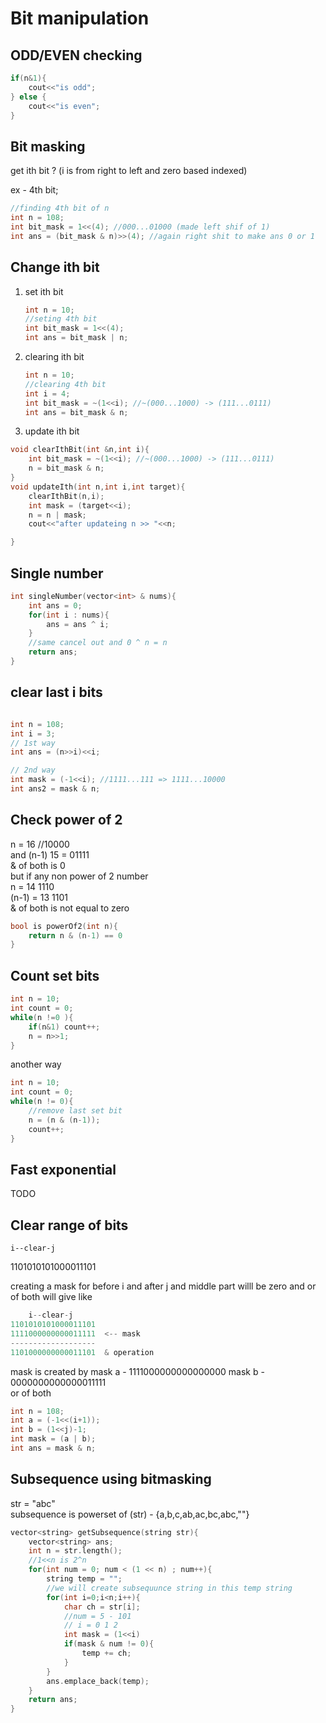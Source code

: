 # Bit manipulation

## ODD/EVEN checking

```cpp
if(n&1){
    cout<<"is odd";
} else {
    cout<<"is even";
}
```

## Bit masking

get ith bit ? (i is from right to left and zero based indexed)

ex - 4th bit;

```cpp
//finding 4th bit of n
int n = 108;
int bit_mask = 1<<(4); //000...01000 (made left shif of 1)
int ans = (bit_mask & n)>>(4); //again right shit to make ans 0 or 1 
```

## Change ith bit

1. set ith bit

    ```cpp
    int n = 10;
    //seting 4th bit
    int bit_mask = 1<<(4);
    int ans = bit_mask | n;
    ```

2. clearing ith bit

    ```cpp
    int n = 10;
    //clearing 4th bit
    int i = 4;
    int bit_mask = ~(1<<i); //~(000...1000) -> (111...0111)
    int ans = bit_mask & n;
    ```

3. update ith bit

```cpp
void clearIthBit(int &n,int i){
    int bit_mask = ~(1<<i); //~(000...1000) -> (111...0111)
    n = bit_mask & n;
}
void updateIth(int n,int i,int target){
    clearIthBit(n,i);
    int mask = (target<<i);
    n = n | mask;
    cout<<"after updateing n >> "<<n;

}
```

## Single number

```cpp
int singleNumber(vector<int> & nums){
    int ans = 0;
    for(int i : nums){
        ans = ans ^ i;
    }
    //same cancel out and 0 ^ n = n
    return ans;
}
```

## clear last i bits

```cpp

int n = 108;
int i = 3;
// 1st way
int ans = (n>>i)<<i;

// 2nd way
int mask = (-1<<i); //1111...111 => 1111...10000
int ans2 = mask & n;
```

## Check power of 2

n = 16 //10000  
and (n-1) 15 = 01111  
& of both is 0  
but if any non power of 2 number  
n = 14 1110  
(n-1) = 13 1101  
& of both is not equal to zero

```cpp
bool is powerOf2(int n){
    return n & (n-1) == 0
}
```

## Count set bits

```cpp
int n = 10;
int count = 0;
while(n !=0 ){
    if(n&1) count++;
    n = n>>1;
}
```

another way

```cpp
int n = 10;
int count = 0;
while(n != 0){
    //remove last set bit
    n = (n & (n-1));
    count++;
}
```

## Fast exponential

TODO

## Clear range of bits

    i--clear-j     
1101010101000011101  

creating a mask for before i and after j and middle part willl be zero
and or of both will give like

```cpp
    i--clear-j     
1101010101000011101  
1111000000000011111  <-- mask
-------------------  
1101000000000011101  & operation  
```

mask is created by
mask a - 1111000000000000000
mask b - 0000000000000011111  
or of both

```cpp
int n = 108;
int a = (-1<<(i+1));
int b = (1<<j)-1;
int mask = (a | b);
int ans = mask & n;
```

## Subsequence using bitmasking

str = "abc"  
subsequence is powerset of (str) - {a,b,c,ab,ac,bc,abc,""}  

```cpp
vector<string> getSubsequence(string str){
    vector<string> ans;
    int n = str.length();
    //1<<n is 2^n
    for(int num = 0; num < (1 << n) ; num++){
        string temp = "";
        //we will create subsequunce string in this temp string
        for(int i=0;i<n;i++){
            char ch = str[i];
            //num = 5 - 101
            // i = 0 1 2
            int mask = (1<<i)
            if(mask & num != 0){
                temp += ch;
            }
        }
        ans.emplace_back(temp);
    }
    return ans;
}

```
